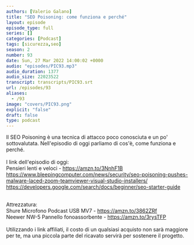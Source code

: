 ```yaml
---
authors: [Valerio Galano]
title: "SEO Poisoning: come funziona e perché"
layout: episode
episode_type: full
series: []
categories: [Podcast]
tags: [sicurezza,seo]
season: 2
number: 93
date: Sun, 27 Mar 2022 14:00:02 +0000
audio: "episodes/PIC93.mp3"
audio_duration: 1377
audio_size: 22023522
transcript: transcripts/PIC93.srt
url: /episodes/93
aliases: 
  - /93
image: "covers/PIC93.png"
explicit: "false"
draft: false
type: podcast
---
```

Il SEO Poisoning è una tecnica di attacco poco conosciuta e un po' sottovalutata. Nell'episodio di oggi parliamo di cos'è, come funziona e perché.<br />
<br />
I link dell'episodio di oggi: <br />
Pensieri lenti e veloci - <a href="https://amzn.to/3NnhF1B" rel="noopener">https://amzn.to/3NnhF1B</a> <br />
<a href="https://www.bleepingcomputer.com/news/security/seo-poisoning-pushes-malware-laced-zoom-teamviewer-visual-studio-installers/" rel="noopener">https://www.bleepingcomputer.com/news/security/seo-poisoning-pushes-malware-laced-zoom-teamviewer-visual-studio-installers/</a> <br />
<a href="https://developers.google.com/search/docs/beginner/seo-starter-guide" rel="noopener">https://developers.google.com/search/docs/beginner/seo-starter-guide</a> <br />
<br />




Attrezzatura:<br />
Shure Microfono Podcast USB MV7 - <a href="https://amzn.to/3862ZRf" rel="noopener">https://amzn.to/3862ZRf</a> <br />
Neewer NW-5 Pannello fonoassorbente - <a href="https://amzn.to/3rysTFP" rel="noopener">https://amzn.to/3rysTFP</a> <br />
<br />
Utilizzando i link affiliati, il costo di un qualsiasi acquisto non sarà maggiore per te, ma una piccola parte del ricavato servirà per sostenere il progetto.<br />
<br />






